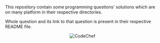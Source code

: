 This repository contain
some programming questions' solutions
which are on many platform
in their respective directories.

Whole question and its link to that
question is present in their respective
README file.

<p align="center">
  <img src="https://cdn.codechef.com/sites/all/themes/abessive/cc-logo.svg" alt="CodeChef">
</p>
